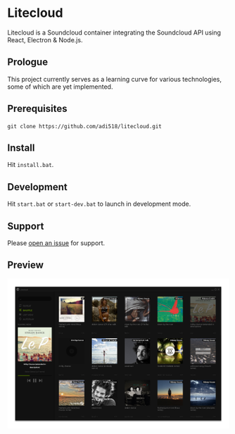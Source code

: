 # Litecloud
Litecloud is a Soundcloud container integrating the Soundcloud API using React, Electron & Node.js.

## Prologue
This project currently serves as a learning curve for various technologies, some of which are yet implemented.

## Prerequisites
`git clone https://github.com/adi518/litecloud.git`

## Install
Hit `install.bat`.

## Development
Hit `start.bat` or `start-dev.bat` to launch in development mode.

## Support
Please [open an issue](https://github.com/adi518/litecloud/issues) for support.

## Preview
![Alt](preview.png)
